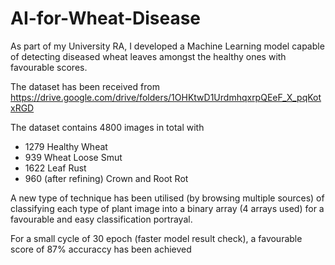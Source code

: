 # AI-for-Wheat-Disease
As part of my University RA, I developed a Machine Learning model capable of detecting diseased wheat leaves amongst the healthy ones with favourable scores.

The dataset has been received from https://drive.google.com/drive/folders/1OHKtwD1UrdmhqxrpQEeF_X_pqKotxRGD

The dataset contains 4800 images in total with
- 1279 Healthy Wheat
- 939 Wheat Loose Smut
- 1622 Leaf Rust
- 960 (after refining) Crown and Root Rot

A new type of technique has been utilised (by browsing multiple sources) of classifying each type of plant image into a binary array (4 arrays used) for a favourable and easy classification portrayal.

For a small cycle of 30 epoch (faster model result check), a favourable score of 87% accuraccy has been achieved
